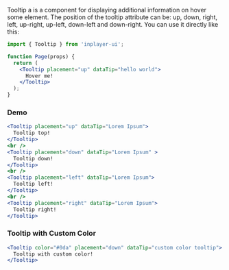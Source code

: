 Tooltip a is a component for displaying additional information on hover some element. The position of the tooltip attribute can be: up, down, right, left, up-right, up-left, down-left and down-right. You can use it directly like this:

```jsx static
import { Tooltip } from 'inplayer-ui';

function Page(props) {
  return (
    <Tooltip placement="up" dataTip="hello world">
      Hover me!
    </Tooltip>
  );
}
```

### Demo

```jsx
<Tooltip placement="up" dataTip="Lorem Ipsum">
  Tooltip top!
</Tooltip>
<br />
<Tooltip placement="down" dataTip="Lorem Ipsum" >
  Tooltip down!
</Tooltip>
<br />
<Tooltip placement="left" dataTip="Lorem Ipsum">
  Tooltip left!
</Tooltip>
<br />
<Tooltip placement="right" dataTip="Lorem Ipsum">
  Tooltip right!
</Tooltip>
```

### Tooltip with Custom Color

```jsx
<Tooltip color="#0da" placement="down" dataTip="custom color tooltip">
  Tooltip with custom color!
</Tooltip>
```
